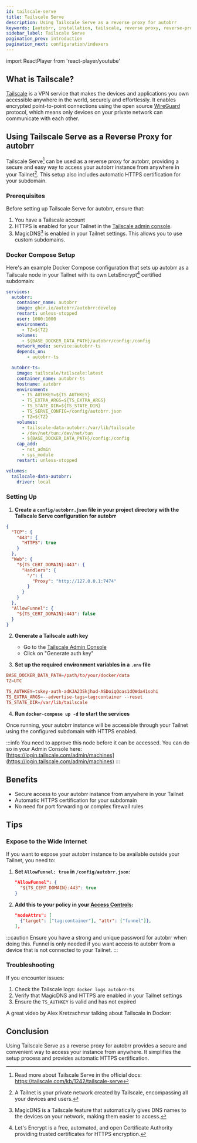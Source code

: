 ```yaml
---
id: tailscale-serve
title: Tailscale Serve
description: Using Tailscale Serve as a reverse proxy for autobrr
keywords: [autobrr, installation, tailscale, reverse proxy, reverse-proxy]
sidebar_label: Tailscale Serve
pagination_prev: introduction
pagination_next: configuration/indexers
---
```


import ReactPlayer from 'react-player/youtube'

## What is Tailscale?

[Tailscale](https://tailscale.com) is a VPN service that makes the devices and applications you own accessible anywhere in the world, securely and effortlessly. It enables encrypted point-to-point connections using the open source [WireGuard](https://www.wireguard.com/) protocol, which means only devices on your private network can communicate with each other.

## Using Tailscale Serve as a Reverse Proxy for autobrr

Tailscale Serve[^1] can be used as a reverse proxy for autobrr, providing a secure and easy way to access your autobrr instance from anywhere in your Tailnet[^2]. This setup also includes automatic HTTPS certification for your subdomain.

### Prerequisites

Before setting up Tailscale Serve for autobrr, ensure that:

1. You have a Tailscale account
2. HTTPS is enabled for your Tailnet in the [Tailscale admin console](https://login.tailscale.com/admin/dns).
3. MagicDNS[^3] is enabled in your Tailnet settings. This allows you to use custom subdomains.

### Docker Compose Setup

Here's an example Docker Compose configuration that sets up autobrr as a Tailscale node in your Tailnet with its own LetsEncrypt[^4] certified subdomain:

```yaml
services:
  autobrr:
    container_name: autobrr
    image: ghcr.io/autobrr/autobrr:develop
    restart: unless-stopped
    user: 1000:1000
    environment:
      - TZ=${TZ}
    volumes:
      - ${BASE_DOCKER_DATA_PATH}/autobrr/config:/config
    network_mode: service:autobrr-ts
    depends_on:
        - autobrr-ts

  autobrr-ts:
    image: tailscale/tailscale:latest
    container_name: autobrr-ts
    hostname: autobrr
    environment:
      - TS_AUTHKEY=${TS_AUTHKEY}
      - TS_EXTRA_ARGS=${TS_EXTRA_ARGS}
      - TS_STATE_DIR=${TS_STATE_DIR}
      - TS_SERVE_CONFIG=/config/autobrr.json
      - TZ=${TZ}
    volumes:
      - tailscale-data-autobrr:/var/lib/tailscale
      - /dev/net/tun:/dev/net/tun
      - ${BASE_DOCKER_DATA_PATH}/config:/config
    cap_add:
      - net_admin
      - sys_module
    restart: unless-stopped

volumes:
  tailscale-data-autobrr:
    driver: local
```

### Setting Up

1. **Create a `config/autobrr.json` file in your project directory with the Tailscale Serve configuration for autobrr**
  ```json title="/config/autobrr.json"
{
    "TCP": {
      "443": {
        "HTTPS": true
      }
    },
    "Web": {
      "${TS_CERT_DOMAIN}:443": {
        "Handlers": {
          "/": {
            "Proxy": "http://127.0.0.1:7474"
          }
        }
      }
    },
    "AllowFunnel": {
      "${TS_CERT_DOMAIN}:443": false
    }
  }
```

2. **Generate a Tailscale auth key**
   - Go to the [Tailscale Admin Console](https://login.tailscale.com/admin/settings/keys)
   - Click on "Generate auth key"

3. **Set up the required environment variables in a `.env` file**
  ```toml title=".env"
  BASE_DOCKER_DATA_PATH=/path/to/your/docker/data
  TZ=UTC

  TS_AUTHKEY=tskey-auth-adKJA23Skjhad-ASDoiqQoas1dQWda41sohi
  TS_EXTRA_ARGS=--advertise-tags=tag:container --reset
  TS_STATE_DIR=/var/lib/tailscale
  ```

4. **Run `docker-compose up -d` to start the services**

Once running, your autobrr instance will be accessible through your Tailnet using the configured subdomain with HTTPS enabled.

:::info
You need to approve this node before it can be accessed. You can do so in your Admin Console here: [https://login.tailscale.com/admin/machines](https://login.tailscale.com/admin/machines)
:::

## Benefits

- Secure access to your autobrr instance from anywhere in your Tailnet
- Automatic HTTPS certification for your subdomain
- No need for port forwarding or complex firewall rules

## Tips

### Expose to the Wide Internet

If you want to expose your autobrr instance to be available outside your Tailnet, you need to:

1. **Set `AllowFunnel: true` in `/config/autobrr.json`:**
   ```json
   "AllowFunnel": {
     "${TS_CERT_DOMAIN}:443": true
   }
   ```

2. **Add this to your policy in your [Access Controls](https://login.tailscale.com/admin/acls/file):**
   ```json
   "nodeAttrs": [
     {"target": ["tag:container"], "attr": ["funnel"]},
   ],
   ```

:::caution
Ensure you have a strong and unique password for autobrr when doing this.
Funnel is only needed if you want access to autobrr from a device that is not connected to your Tailnet.
:::

### Troubleshooting

If you encounter issues:

1. Check the Tailscale logs: `docker logs autobrr-ts`
2. Verify that MagicDNS and HTTPS are enabled in your Tailnet settings
3. Ensure the `TS_AUTHKEY` is valid and has not expired

A great video by Alex Kretzschmar talking about Tailscale in Docker:

<ReactPlayer
  url="https://www.youtube.com/watch?v=tqvvZhGrciQ"
  playing={false}
  controls={true}
/>

## Conclusion

Using Tailscale Serve as a reverse proxy for autobrr provides a secure and convenient way to access your instance from anywhere. It simplifies the setup process and provides automatic HTTPS certification.

[^1]: Read more about Tailscale Serve in the official docs: https://tailscale.com/kb/1242/tailscale-serve
[^2]: A Tailnet is your private network created by Tailscale, encompassing all your devices and users.
[^3]: MagicDNS is a Tailscale feature that automatically gives DNS names to the devices on your network, making them easier to access.
[^4]: Let's Encrypt is a free, automated, and open Certificate Authority providing trusted certificates for HTTPS encryption.